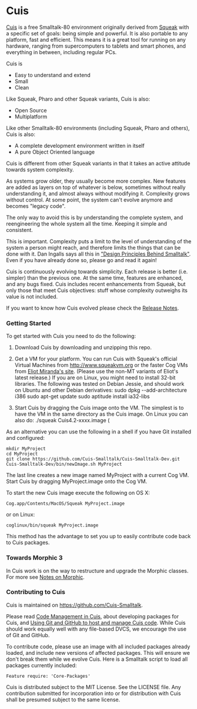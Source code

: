 # Cuis

[Cuis](http://www.cuis-smalltalk.org) is a free Smalltalk-80 environment originally derived from [Squeak](http://www.squeak.org) with a specific set of goals: being simple and powerful. It is also portable to any platform, fast and efficient. This means it is a great tool for running on any hardware, ranging from supercomputers to tablets and smart phones, and everything in between, including regular PCs.

Cuis is

* Easy to understand and extend
* Small
* Clean

Like Squeak, Pharo and other Squeak variants, Cuis is also:
* Open Source
* Multiplatform

Like other Smalltalk-80 environments (including Squeak, Pharo and others), Cuis is also:
* A complete development environment written in itself
* A pure Object Oriented language

Cuis is different from other Squeak variants in that it takes an active attitude towards system complexity.

As systems grow older, they usually become more complex. New features are added as layers on top of whatever is below, sometimes without really understanding it, and almost always without modifying it. Complexity grows without control. At some point, the system can't evolve anymore and becomes "legacy code".

The only way to avoid this is by understanding the complete system, and reengineering the whole system all the time. Keeping it simple and consistent.

This is important. Complexity puts a limit to the level of understanding of the system a person might reach, and therefore limits the things that can be done with it. Dan Ingalls says all this in ["Design Principles Behind Smalltalk"](http://www.cs.virginia.edu/~evans/cs655/readings/smalltalk.html). Even if you have already done so, please go and read it again!

Cuis is continuously evolving towards simplicity. Each release is better (i.e. simpler) than the previous one. At the same time, features are enhanced, and any bugs fixed. Cuis includes recent enhancements from Squeak, but only those that meet Cuis objectives: stuff whose complexity outweighs its value is not included.

If you want to know how Cuis evolved please check the [Release Notes](http://www.cuis-smalltalk.org/CuisReleaseNotes.html).

### Getting Started ###
To get started with Cuis you need to do the following:

1. Download Cuis by downloading and unzipping this repo.
 
2. Get a VM for your platform. You can run Cuis with Squeak's official Virtual Machines from http://www.squeakvm.org or the faster Cog VMs from [Eliot Miranda's site](http://www.mirandabanda.org/files/Cog/VM/). (Please use the non-MT variants of Eliot's latest release.) If you are on Linux, you might need to install 32-bit libraries. The following was tested on Debian Jessie, and should work on Ubuntu and other Debian derivatives:
	sudo dpkg --add-architecture i386
	sudo apt-get update
	sudo aptitude install ia32-libs

3. Start Cuis by dragging the Cuis image onto the VM. The simplest is to have the VM in the same directory as the Cuis image. On Linux you can also do:
	./squeak Cuis4.2-xxxx.image (

As an alternative you can use the following in a shell if you have Git installed and configured:
```
mkdir MyProject
cd MyProject
git clone https://github.com/Cuis-Smalltalk/Cuis-Smalltalk-Dev.git
Cuis-Smalltalk-Dev/bin/newImage.sh MyProject
```
The last line creates a new image  named MyProject with a current Cog VM. Start Cuis by dragging MyProject.image onto the Cog VM.

To start the new Cuis image execute the following on OS X:
```
Cog.app/Contents/MacOS/Squeak MyProject.image
```
or on Linux:
```
coglinux/bin/squeak MyProject.image
```
This method has the advantage to set you up to easily contribute code back to Cuis packages.

### Towards Morphic 3
In Cuis work is on the way to restructure and upgrade the Morphic classes. For more see [Notes on Morphic](Documentation/NotesOnMorphic.md).

### Contributing to Cuis ###
Cuis is maintained on https://github.com/Cuis-Smalltalk.

Please read [Code Management in Cuis](Documentation/CodeManagementInCuis.md), about developing packages for Cuis, and [Using Git and GitHub to host and manage Cuis code](Documentation/CuisAndGitHub.md). While Cuis should work equally well with any file-based DVCS, we encourage the use of Git and GitHub.

To contribute code, please use an image with all included packages already loaded, and include new versions of affected packages. This will ensure we don't break them while we evolve Cuis.
Here is a Smalltalk script to load all packages currently included:
```
Feature require: 'Core-Packages'
```

Cuis is distributed subject to the MIT License. See the LICENSE file. Any contribution submitted for incorporation into or for distribution with Cuis shall be presumed subject to the same license.
